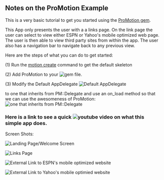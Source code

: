 ## Notes on the ProMotion Example

This is a very basic tutorial to get you started using the [ProMotion gem](https://github.com/clearsightstudio/ProMotion). 

This App only presents the user with a a links page.  On the link page the user can select to view 
either ESPN or Yahoo's mobile optimized web page. The user is then able to view third party sites from within the app. The user also has a navigation bar to navigate back to any previous view. 


Here are the steps of what you can do to get started: 

(1) Run the [motion create](http://i.imgur.com/oTNJdd6.jpg) command to get the default skeleton

(2) Add ProMotion to your ![gem file](http://i.imgur.com/A9C7G2q.jpg).

(3) Modify the Default AppDelegate ![Default AppDelegate](http://i.imgur.com/x9lPPXo.jpg) 

to one that inherits from PM::Delegate and use an on_load method so that we can use the awesomeness of ProMotion: 
![one that inherits from PM::Delegate](http://i.imgur.com/oGnnT4w.jpg) 




### Here is a link to see a quick ![youtube video]() on what this simple app does.


Screen Shots: 

![Landing Page/Welcome Screen]()

![Links Page]()

![External Link to ESPN's mobile optimized website](http://i.imgur.com/RBL9N2g.jpg)

![External Link to Yahoo's mobile optimied website](http://i.imgur.com/3nSLAYZ.jpg)


